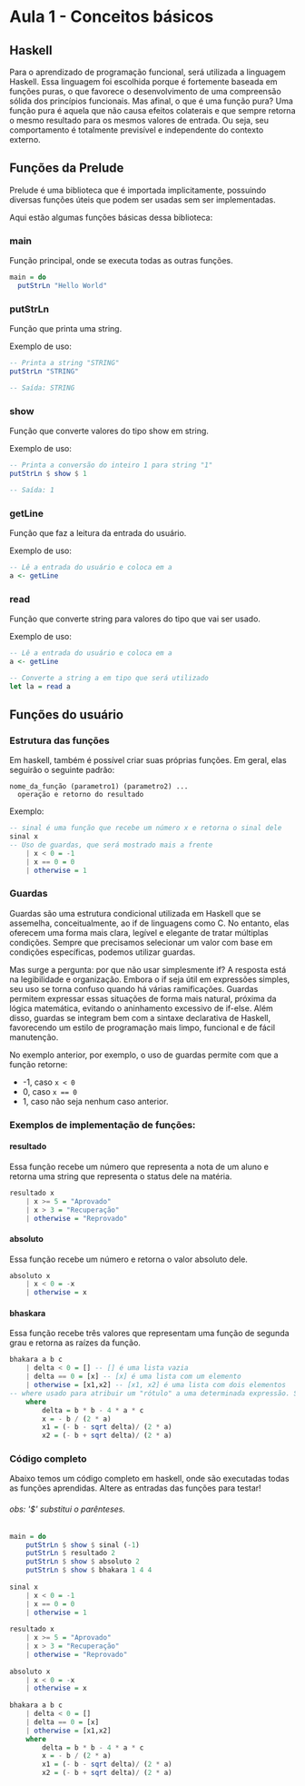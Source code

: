 # Aula 1 - Conceitos básicos

## Haskell

Para o aprendizado de programação funcional, será utilizada a linguagem Haskell. Essa linguagem foi escolhida porque é fortemente baseada em funções puras, o que favorece o desenvolvimento de uma compreensão sólida dos princípios funcionais.
Mas afinal, o que é uma função pura?
Uma função pura é aquela que não causa efeitos colaterais e que sempre retorna o mesmo resultado para os mesmos valores de entrada. Ou seja, seu comportamento é totalmente previsível e independente do contexto externo.

## Funções da Prelude

Prelude é uma biblioteca que é importada implicitamente, possuindo diversas funções úteis que podem ser usadas sem ser implementadas.

Aqui estão algumas funções básicas dessa biblioteca:

### main

Função principal, onde se executa todas as outras funções.

```haskell
main = do
  putStrLn "Hello World"
```

### putStrLn

Função que printa uma string.

Exemplo de uso:
```haskell
-- Printa a string "STRING"
putStrLn "STRING"

-- Saída: STRING
```

### show

Função que converte valores do tipo show em string.

Exemplo de uso:
```haskell
-- Printa a conversão do inteiro 1 para string "1"
putStrLn $ show $ 1

-- Saída: 1
```

### getLine

Função que faz a leitura da entrada do usuário.

Exemplo de uso:
```haskell
-- Lê a entrada do usuário e coloca em a
a <- getLine
```

### read

Função que converte string para valores do tipo que vai ser usado.

Exemplo de uso:
```haskell
-- Lê a entrada do usuário e coloca em a
a <- getLine

-- Converte a string a em tipo que será utilizado
let la = read a
```

## Funções do usuário

### Estrutura das funções

Em haskell, também é possível criar suas próprias funções. Em geral, elas seguirão o seguinte padrão:
```
nome_da_função (parametro1) (parametro2) ...
  operação e retorno do resultado
```

Exemplo:
```haskell
-- sinal é uma função que recebe um número x e retorna o sinal dele
sinal x
-- Uso de guardas, que será mostrado mais a frente
    | x < 0 = -1
    | x == 0 = 0
    | otherwise = 1 
```

### Guardas

Guardas são uma estrutura condicional utilizada em Haskell que se assemelha, conceitualmente, ao if de linguagens como C. No entanto, elas oferecem uma forma mais clara, legível e elegante de tratar múltiplas condições. Sempre que precisamos selecionar um valor com base em condições específicas, podemos utilizar guardas.

Mas surge a pergunta: por que não usar simplesmente if?
A resposta está na legibilidade e organização. Embora o if seja útil em expressões simples, seu uso se torna confuso quando há várias ramificações. Guardas permitem expressar essas situações de forma mais natural, próxima da lógica matemática, evitando o aninhamento excessivo de if-else.
Além disso, guardas se integram bem com a sintaxe declarativa de Haskell, favorecendo um estilo de programação mais limpo, funcional e de fácil manutenção.

No exemplo anterior, por exemplo, o uso de guardas permite com que a função retorne:

* -1, caso `x < 0`
* 0, caso `x == 0`
* 1, caso não seja nenhum caso anterior.

### Exemplos de implementação de funções:

#### resultado

Essa função recebe um número que representa a nota de um aluno e retorna uma string que representa o status dele na matéria.
```haskell
resultado x
    | x >= 5 = "Aprovado"
    | x > 3 = "Recuperação"
    | otherwise = "Reprovado"
```

#### absoluto

Essa função recebe um número e retorna o valor absoluto dele.
```haskell
absoluto x
    | x < 0 = -x
    | otherwise = x
```

#### bhaskara

Essa função recebe três valores que representam uma função de segunda grau e retorna as raízes da função.

```haskell
bhakara a b c
    | delta < 0 = [] -- [] é uma lista vazia
    | delta == 0 = [x] -- [x] é uma lista com um elemento
    | otherwise = [x1,x2] -- [x1, x2] é uma lista com dois elementos
-- where usado para atribuir um "rótulo" a uma determinada expressão. Sendo usado para deixar o código mais legível
    where
        delta = b * b - 4 * a * c
        x = - b / (2 * a)
        x1 = (- b - sqrt delta)/ (2 * a)
        x2 = (- b + sqrt delta)/ (2 * a)
```

### Código completo

Abaixo temos um código completo em haskell, onde são executadas todas as funções aprendidas. Altere as entradas das funções para testar!

###### obs: '$' substitui o parênteses.

```haskell
main = do
    putStrLn $ show $ sinal (-1)
    putStrLn $ resultado 2
    putStrLn $ show $ absoluto 2
    putStrLn $ show $ bhakara 1 4 4
    
sinal x
    | x < 0 = -1
    | x == 0 = 0
    | otherwise = 1
    
resultado x
    | x >= 5 = "Aprovado"
    | x > 3 = "Recuperação"
    | otherwise = "Reprovado"
    
absoluto x
    | x < 0 = -x
    | otherwise = x
    
bhakara a b c
    | delta < 0 = []
    | delta == 0 = [x]
    | otherwise = [x1,x2]
    where
        delta = b * b - 4 * a * c
        x = - b / (2 * a)
        x1 = (- b - sqrt delta)/ (2 * a)
        x2 = (- b + sqrt delta)/ (2 * a)
```









